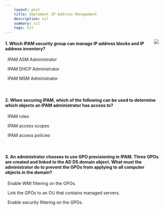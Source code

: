```yaml
---
    layout: post
    title: Implement IP Address Management 
    description: nil
    summary: nil
    tags: nil
---
```



 <a target="_blank" href="https://docs.microsoft.com/en-us/learn/modules/implement-ip-address-management/9-knowledge-check/"><i class="fas fa-external-link-alt"></i> </a>
 <img align="right" src="https://docs.microsoft.com/en-us/learn/achievements/implement-ip-address-management.svg">
####  1. Which IPAM security group can manage IP address blocks and IP address inventory?


<i class='fas fa-check-square' style='color: Dodgerblue;'></i> &nbsp;&nbsp;IPAM ASM Administrator

<i class='far fa-square'></i> &nbsp;&nbsp;IPAM DHCP Administrator

<i class='far fa-square'></i> &nbsp;&nbsp;IPAM MSM Administrator
<br />
<br />
<br />

####  2. When securing IPAM, which of the following can be used to determine which objects an IPAM administrator has access to?


<i class='far fa-square'></i> &nbsp;&nbsp;IPAM roles

<i class='fas fa-check-square' style='color: Dodgerblue;'></i> &nbsp;&nbsp;IPAM access scopes

<i class='far fa-square'></i> &nbsp;&nbsp;IPAM access policies
<br />
<br />
<br />

####  3. An administrator chooses to use GPO provisioning in IPAM. Three GPOs are created and linked to the AD DS domain object. What must the administrator do to prevent the GPOs from applying to all computer objects in the domain?


<i class='far fa-square'></i> &nbsp;&nbsp;Enable WMI filtering on the GPOs.

<i class='far fa-square'></i> &nbsp;&nbsp;Link the GPOs to an OU that contains managed servers.

<i class='fas fa-check-square' style='color: Dodgerblue;'></i> &nbsp;&nbsp;Enable security filtering on the GPOs.
<br />
<br />
<br />
